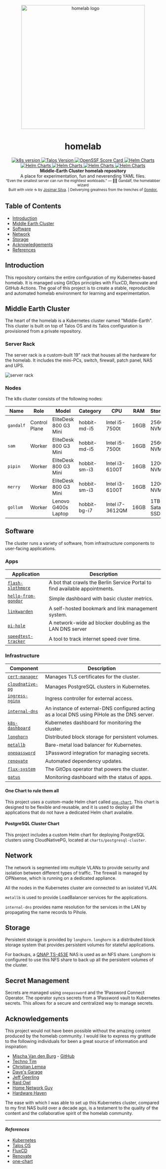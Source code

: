 <p align="center"><img src="docs/images/homelab-logo.png" height="400px" weight="400px" alt="homelab logo"></p>

<h1 align="center">homelab</h1>
<div align="center"> 
  <!-- K8S version -->
  <a href="https://kubernetes.io/releases/#release-v1-33">
    <img src="https://img.shields.io/badge/k8s-v1.33-purple" alt="k8s version" />
  </a>
  <!-- Talos version -->
  <a href="https://www.talos.dev/v1.10">
    <img src="https://img.shields.io/badge/talos-v1.10-blue" alt="Talos Version" />
  </a>
  <!-- OSSF Score Card -->
  <a href="https://scorecard.dev/viewer/?uri=github.com/josimar-silva/homelab">
    <img src="https://img.shields.io/ossf-scorecard/github.com/josimar-silva/homelab?label=openssf+scorecard" alt="OpenSSF Score Card">
  </a>
  <!-- Gondor Health -->
  <a href="https://hello.from-gondor.com/">
    <img src="https://status.from-gondor.com/api/v1/endpoints/external_gondor-homepage/health/badge.svg" alt="Helm Charts" />
  </a>
  <!-- Gondor uptime -->
  <a href="https://hello.from-gondor.com/">
    <img src="https://status.from-gondor.com/api/v1/endpoints/external_gondor-homepage/uptimes/30d/badge.svg" alt="Helm Charts" />
  </a>
  <!-- Gondor Response Time -->
  <a href="https://hello.from-gondor.com/">
    <img src="https://status.from-gondor.com/api/v1/endpoints/external_gondor-homepage/response-times/30d/badge.svg" alt="Helm Charts" />
  </a>
  <!-- Helm Chart Release -->
  <a href="https://github.com/josimar-silva/homelab/actions/workflows/helm-release.yaml">
    <img src="https://github.com/josimar-silva/homelab/actions/workflows/helm-release.yaml/badge.svg" alt="Helm Charts" />
  </a>
  <!-- CodeQL Advanced -->
  <a href="https://github.com/josimar-silva/homelab/actions/workflows/codeql.yaml">
    <img src="https://github.com/josimar-silva/homelab/actions/workflows/codeql.yaml/badge.svg" alt="Helm Charts" />
  </a>
</div>
<div align="center">
  <strong>Middle-Earth Cluster homelab repository</strong>
</div>

<div align="center">
  A place for experimentation, fun and neverending YAML files.
</div>

<div align="center">
  <sub> 
    “Even the smallest server can run the mightiest workloads.”
    — 🧙‍♂️ Gandalf, the homelabber wizard
  </sub>
</div>

<div align="center">
  <sub>Built with <i>viele</i> ☕️ by
  <a href="https://josimar-silva.com">Josimar Silva</a>.
  <span> | </span>
  Deliverying greatness from the trenches of
  <a href="https://hello.from-gondor.com">
    Gondor.
  </a>
</div>

## Table of Contents

- [Introduction](#introduction)
- [Middle Earth Cluster](#middle-earth-cluster)
- [Software](#software)
- [Network](#network)
- [Storage](#storage)
- [Acknowledgements](#acknowledgements)
- [References](#references)

## Introduction

This repository contains the entire configuration of my Kubernetes-based homelab. 
It is managed using GitOps principles with FluxCD, Renovate and GitHub Actions. 
The goal of this project is to create a stable, reproducible and automated homelab environment for learning and experimentation.

## Middle Earth Cluster

The heart of the homelab is a Kubernetes cluster named "Middle-Earth". 
This cluster is built on top of Talos OS and its Talos configuration is provisioned from a private repository.

### Server Rack

The server rack is a custom-built 19" rack that houses all the hardware for the homelab. 
It includes the mini-PCs, switch, firewall, patch panel, NAS and UPS.

![server rack](docs/images/server-rack.jpg)

### Nodes

The k8s cluster consists of the following nodes:

| Name      | Role          | Model                   | Category        | CPU              | RAM   | Storage      |
|-----------|---------------|-------------------------|-----------------|------------------|-------|--------------|
| `gandalf` | Control Plane | EliteDesk 800 G3 Mini   | hobbit-md-i5    | Intel i5-7500t   | 16GB  | 256GB NVMe   |
| `sam`     | Worker        | EliteDesk 800 G3 Mini   | hobbit-md-i5    | Intel i5-7500t   | 16GB  | 256GB NVMe   |
| `pipin`   | Worker        | EliteDesk 800 G3 Mini   | hobbit-sm-i3    | Intel i3-6100T   | 16GB  | 120GB NVMe   |
| `merry`   | Worker        | EliteDesk 800 G3 Mini   | hobbit-sm-i3    | Intel i3-6100T   | 16GB  | 120GB NVMe   |
| `gollum`  | Worker        | Lenovo G400s Laptop     | hobbit-bg-i7    | Intel i7-3612QM  | 16GB  | 1TB Sata SSD |

## Software

The cluster runs a variety of software, from infrastructure components to user-facing applications.

### Apps

| Application                                                              | Description                                                                 |
| ------------------------------------------------------------------------ | --------------------------------------------------------------------------- |
| [`flash-slothmore`](https://service.berlin.de/)                          | A bot that crawls the Berlin Service Portal to find available appointments. |
| [`hello-from-gondor`](https://hello.from-gondor.com)                     | Simple dashboard with basic cluster metrics.                                |
| [`linkwarden`](https://docs.linkwarden.app/)                             | A self-hosted bookmark and link management system.                          |
| [`pi-hole`](https://pi-hole.net/)                                        | A network-wide ad blocker doubling as the LAN DNS server                                                  |
| [`speedtest-tracker`](https://github.com/alexjustesen/speedtest-tracker) | A tool to track internet speed over time.                                   |

### Infrastructure

| Component                                                                                        | Description                                       |
| ------------------------------------------------------------------------------------------------ | ------------------------------------------------- |
| [`cert-manager`](https://cert-manager.io/docs/)                                                  | Manages TLS certificates for the cluster.         |
| [`cloudnative-pg`](https://cloudnative-pg.io/)                                                   | Manages PostgreSQL clusters in Kubernetes.        |
| [`ingress-nginx`](https://kubernetes.github.io/ingress-nginx/)                                   | Ingress controller for external access.           |
| [`internal-dns`](https://github.com/kubernetes-sigs/external-dns/)                                                            | An instance of external-DNS configured acting as a local DNS using PiHole as the DNS server.              |
| [`k8s-dashboard`](https://kubernetes.io/docs/tasks/access-application-cluster/web-ui-dashboard/) | Kubernetes dashboard for monitoring the cluster.  |
| [`longhorn`](https://longhorn.io/docs/)                                                          | Distributed block storage for persistent volumes. |
| [`metallb`](https://metallb.universe.tf/)                                                        | Bare-metal load balancer for Kubernetes.          |
| [`onepassword`](https://developer.1password.com/docs/connect)                                    | 1Password integration for managing secrets.       |
| [`renovate`](https://docs.renovatebot.com/)                                                      | Automated dependency updates.                     |
| [`flux-system`](https://fluxcd.io/docs/)                                                         | The GitOps operator that powers the cluster.      |
| [`gatus`](https://github.com/TwiN/gatus)                                                         | Monitoring dashboard with the status of apps.      |

#### One Chart to rule them all

This project uses a custom-made Helm chart called [`one-chart`](https://github.com/josimar-silva/homelab/pkgs/container/homelab%2Fone-chart). 
This chart is designed to be flexible and reusable, and it is used to deploy all the applications that do not have a dedicated Helm chart available.

#### PostgreSQL Cluster Chart

This project includes a custom Helm chart for deploying PostgreSQL clusters
using CloudNativePG, located at `charts/postgresql-cluster`.

## Network

The network is segmented into multiple VLANs to provide security and isolation between different types of traffic. The firewall is managed by OPNsense, which is running on a dedicated appliance.

All the nodes in the Kubernetes cluster are connected to an isolated VLAN. 

`metallb` is used to provide LoadBalancer services for the applications. 

`internal-dns` provides name resolution for the services in the LAN by propagating the name records to Pihole.

## Storage

Persistent storage is provided by `longhorn`. `longhorn` is a distributed block storage system that provides persistent volumes for stateful applications. 

For backups, a [QNAP TS-453E](https://www.qnap.com/en/product/ts-453e) NAS is used as an NFS share. Longhorn is configured to use this NFS share to back up all the persistent volumes of the cluster. 

## Secret Management

Secrets are managed using `onepassword` and the 1Password Connect Operator. The operator syncs secrets from a 1Password vault to Kubernetes secrets. This allows for a secure and centralized way to manage secrets.

## Acknowledgements

This project would not have been possible without the amazing content produced by the homelab community. I would like to express my gratitude to the following individuals for been a great source of information and inspiration:

-   [Mischa Van den Burg](https://mischavandenburg.com/) - [GitHub](https://github.com/mischavandenburg/homelab)
-   [Techno Tim](https://technotim.live/)
-   [Christian Lempa](https://www.youtube.com/@christianlempa)
-   [Dave's Garage](https://www.youtube.com/@DavesGarage)
-   [Jeff Geerling](https://www.youtube.com/@JeffGeerling)
-   [Raid Owl](https://www.youtube.com/@RaidOwl)
-   [Home Network Guy](https://www.youtube.com/@homenetworkguy)
-   [Hardware Haven](https://www.youtube.com/@HardwareHaven)

The ease with which I was able to set up this Kubernetes cluster, compared to my first NAS build over a decade ago, is a testament to the quality of the content and the collaborative spirit of the homelab community.


--------------
#### *References*
-   [Kubernetes](https://kubernetes.io/)
-   [Talos OS](https://www.talos.dev/)
-   [FluxCD](https://fluxcd.io/)
-   [Renovate](https://www.mend.io/free-developer-tools/renovate/)
-   [one-chart](https://github.com/josimar-silva/homelab/tree/main/charts/one-chart)

